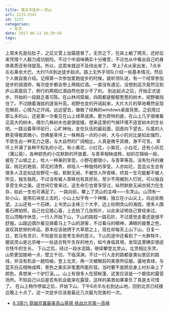 ```yaml
---
title: 第五次徒步——灵山
url: 1215.html
id: 1215
categories:
  - 生活
date: 2017-06-11 16:20:58
tags:
---
```


上周末先是拉肚子，之后又雪上加霜感冒了。无奈之下，在床上躺了两天，还好后来凭借个人毅力成功脱险。不过个中滋味确实十分难受，不过也从中看出自己的身体素质还有待提高。所以，这周末就迫不及待出来了。 早上7点从家出发，7点半左右乘坐大巴，大约11点到达徒步起点。路上无外乎领队介绍一些基本情况，然后个人做自我介绍。记得第一次参加爱跑徒步的时候，就听领队说，有一个经常参加徒步的调酒师，每次徒步都会带上两瓶红酒。一直没有遇见，没想到这次竟然见到庐山真面目了，例行的两瓶红酒自然也是少不了的。 到达起点之后，开始正式徒步。开始的一段路乏善可陈。在山林间穿越，四周都是郁郁葱葱的树木，视野被挡住了。不过随着海拔的逐渐升高，视野也变的开阔起来，大片大片的草地蓦然呈现在眼前，心情为之开阔。远远望去，像极了经典的windows桌面背景。之前爬过那么多的山，还是第一次看见在山上绿草成席。更为奇特的是，在山上几乎很难看见高大的树木，偶尔几株树木也是很低矮。想来这里的气候环境不适宜树木的生长吧。一路沿着草坪前行，心旷神怡，走在队伍的最前面，回首向下望去，队尾的人群变得极其微小，仿佛是草坪上一株稍高一点的小树，大与小的对比是如此强烈，不禁生出一种无力之感，与大自然的广阔相比，人真是微乎其微，渺不可言。 草坪上开满了各种不知名的小花，有小黄花，小红花，小紫花，小白花，还有小灰花（蒲公英），各种颜色的小花默默的开放着，与青草相映成辉，如织花锦缎一般，披在了山坡之上，给人一种美的享受。小野花都很小，与青草等高，没有牡丹的雍容，桃花的艳丽，荷花的清秀，却给人一种独特的享受。人亦如花，芸芸众生总有很多人注定如这些野花一般，默默无闻，不被世人所青睐，终其一生可能都不被人所见，独生独死。不过没有被人青睐也有其好处，至少不用被别人打扰，可以独自享受生命之美。这世间它曾来过，这生命它也曾享受过，纵然默默无闻亦努力在生存，如此一生也可满足了。 一路向前，攀上了灵山的主峰——东灵山。山顶有一处小山，是用石块垒上去的，小山上似乎有一个神像，独立在小山尖上，向远处眺望。上山还有一个石碑，上书灵山主峰三个大字，边上标明灵山的海拔。很多人围着石碑拍照，自己也见猎心喜，上去拍了几张照片，以此来证明自己曾经来过。 在山顶略作休息，一行人开始下山，下山的路程一路石阶，不过感觉走着还是很不舒服。山路边偶尔看见骑着马上下山的游客，不过看马的眼神，满眼的疲惫之色，哀叹其悲惨的命运。原本应该驰骋于大草原之上，现在却每天上山下山，日复一日，若马有灵识，不知是否会思考生命的意义。下山的途中还看到了一大群牦牛，据说灵山是北京唯一一处适合牦牛生存的地方，如今身临其境，发现这里确实很适合牦牛的生长。 下山之后，经过一段水泥路，继续攀登北灵山，北灵相比东灵，山势更加陡峭一点，壁立千仞，下临深渊，不过一行人走的路都是类似景区的路线，并没有机会一趟险峻。登上北灵，再一次被眼前的美景所征服，遍地青绿，与蓝天白云相映成辉，景色之美实非笔墨所能形容。当时要不是顾忌身上衬衫染上了颜色，真想来一个驴打滚。。。山上有很多人在搭帐篷，这里应该是一个极佳的露营场所。不知自己以后是否有机会能来吃露营，这样的美景如果辜负了真是太可惜了。 在山上稍作停留之后，开始下山，下午6点半左右到达山地，回到北京已经接近晚上十点了。这一次徒步应该是最近几次最为完美的一次。

*   [6.3周六 穿越京冀最美高山草原 挑战北京第一高峰](http://www.chnhikers.com/activity/view.jhtml?id=872)
